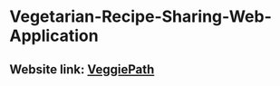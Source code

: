# Vegetarian-Recipe-Sharing-Web-Application
## Website link: [VeggiePath](https://veggiepath.herokuapp.com/)
